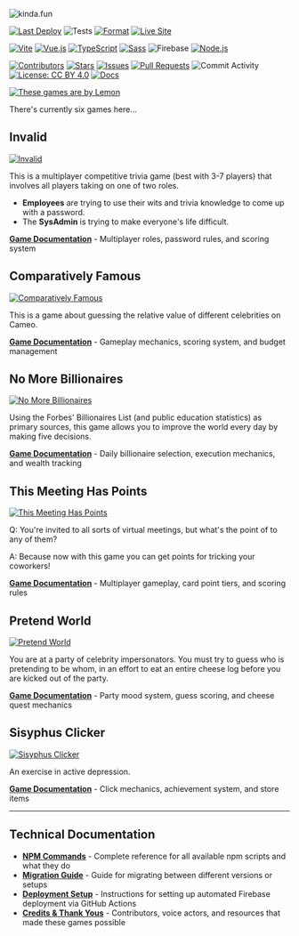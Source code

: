 ![kinda.fun](https://kinda.fun/img/og-wide.png)

[![Last Deploy](https://img.shields.io/github/last-commit/AhoyLemon/kinda.fun/main?label=Last%20Deploy&style=for-the-badge&color=green)](https://github.com/AhoyLemon/kinda.fun/actions)
![Tests](https://img.shields.io/badge/Unit%20Tests-Vitest-6E9F18?style=for-the-badge&logo=vitest&logoColor=white)
[![Format](https://img.shields.io/badge/Format-Prettier-ff69b4?style=for-the-badge&logo=prettier&logoColor=white)](https://github.com/AhoyLemon/kinda.fun/actions)
[![Live Site](https://img.shields.io/badge/Live%20Site-kinda.fun-blue?style=for-the-badge)](https://kinda.fun)

[![Vite](https://img.shields.io/badge/Vite-646CFF?style=for-the-badge&logo=vite&logoColor=white)](https://vitejs.dev/)
[![Vue.js](https://img.shields.io/badge/Vue.js-4FC08D?style=for-the-badge&logo=vue.js&logoColor=white)](https://vuejs.org/)
[![TypeScript](https://img.shields.io/badge/TypeScript-3178C6?style=for-the-badge&logo=typescript&logoColor=white)](https://www.typescriptlang.org/)
[![Sass](https://img.shields.io/badge/Sass-CC6699?style=for-the-badge&logo=sass&logoColor=white)](https://sass-lang.com/)
![Firebase](https://img.shields.io/badge/Firebase-FFCA28?style=for-the-badge&logo=firebase&logoColor=000)
[![Node.js](https://img.shields.io/badge/Node.js-22.x?style=for-the-badge&logo=node.js&logoColor=white)](https://nodejs.org/)

[![Contributors](https://img.shields.io/github/contributors/AhoyLemon/kinda.fun?style=for-the-badge&logo=github&color=0074D9)](https://github.com/AhoyLemon/kinda.fun/graphs/contributors)
[![Stars](https://img.shields.io/github/stars/AhoyLemon/kinda.fun?style=for-the-badge&logo=github&logoColor=white&color=E5E828)](https://github.com/AhoyLemon/kinda.fun/stargazers)
[![Issues](https://img.shields.io/github/issues/AhoyLemon/kinda.fun?style=for-the-badge&logo=github&logoColor=white)](https://github.com/AhoyLemon/kinda.fun/issues)
[![Pull Requests](https://img.shields.io/github/issues-pr/AhoyLemon/kinda.fun?style=for-the-badge&logo=github)](https://github.com/AhoyLemon/kinda.fun/pulls)
![Commit Activity](https://img.shields.io/github/commit-activity/m/AhoyLemon/kinda.fun?style=for-the-badge) [![License: CC BY 4.0](https://img.shields.io/badge/License-CC%20BY%204.0-lightgrey?style=for-the-badge&logo=creativecommons&logoColor=white)](https://creativecommons.org/licenses/by/4.0/)
[![Docs](https://img.shields.io/badge/Docs-Available-4FC08D?style=for-the-badge&logo=readthedocs&logoColor=white)](docs/)

[![These games are by Lemon](https://img.shields.io/badge/These%20games%20are%20by-Lemon-E5E828?style=for-the-badge&logo=person&logoColor=313131)](https://ahoylemon.xyz)

There's currently six games here...

## Invalid

[![Invalid](https://kinda.fun/img/og-invalid.png)](https://kinda.fun/invalid)

This is a multiplayer competitive trivia game (best with 3-7 players) that involves all players taking on one of two roles.

- **Employees** are trying to use their wits and trivia knowledge to come up with a password.
- The **SysAdmin** is trying to make everyone's life difficult.

**[Game Documentation](docs/invalid.md)** - Multiplayer roles, password rules, and scoring system

## Comparatively Famous

[![Comparatively Famous](https://kinda.fun/img/og-famous.png)](https://kinda.fun/cameo)

This is a game about guessing the relative value of different celebrities on Cameo.

**[Game Documentation](docs/cameo.md)** - Gameplay mechanics, scoring system, and budget management

## No More Billionaires

[![No More Billionaires](https://kinda.fun/img/og-guillotine.jpg)](https://kinda.fun/guillotine)

Using the Forbes' Billionaires List (and public education statistics) as primary sources, this game allows you to improve the world every day by making five decisions.

**[Game Documentation](docs/guillotine.md)** - Daily billionaire selection, execution mechanics, and wealth tracking

## This Meeting Has Points

[![This Meeting Has Points](https://kinda.fun/img/og-meeting.png)](https://kinda.fun/meeting)

Q: You're invited to all sorts of virtual meetings, but what's the point of to any of them?

A: Because now with this game you can get points for tricking your coworkers!

**[Game Documentation](docs/meeting.md)** - Multiplayer gameplay, card point tiers, and scoring rules

## Pretend World

[![Pretend World](https://kinda.fun/img/og-pretend.png)](https://kinda.fun/pretend)

You are at a party of celebrity impersonators. You must try to guess who is pretending to be whom, in an effort to eat an entire cheese log before you are kicked out of the party.

**[Game Documentation](docs/pretend.md)** - Party mood system, guess scoring, and cheese quest mechanics

## Sisyphus Clicker

[![Sisyphus Clicker](https://kinda.fun/img/og-sisyphus.png)](https://kinda.fun/sisyphus)

An exercise in active depression.

**[Game Documentation](docs/sisyphus.md)** - Click mechanics, achievement system, and store items

---

## Technical Documentation

- **[NPM Commands](docs/npm-commands.md)** - Complete reference for all available npm scripts and what they do
- **[Migration Guide](docs/migration-guide.md)** - Guide for migrating between different versions or setups
- **[Deployment Setup](docs/deployment-setup.md)** - Instructions for setting up automated Firebase deployment via GitHub Actions
- **[Credits & Thank Yous](docs/credits.md)** - Contributors, voice actors, and resources that made these games possible
